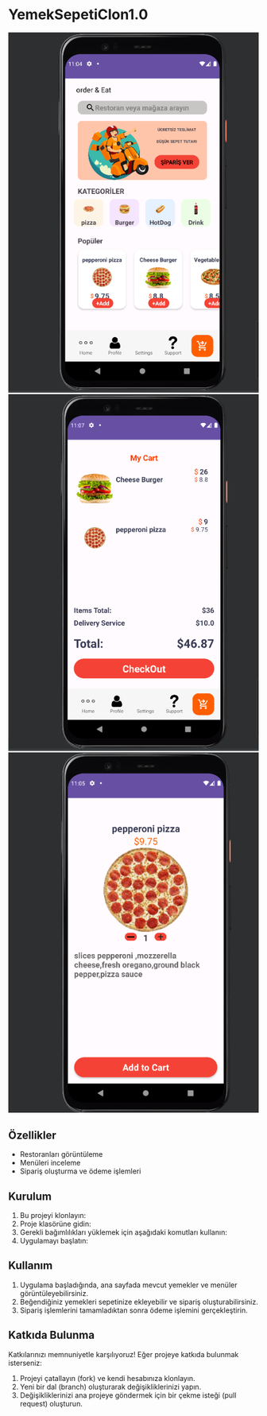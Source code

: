 # YemekSepetiClon1.0
![Ekran Görüntüsü 1](screenshots/screenshot1.png)
![Ekran Görüntüsü 2](screenshots/screenshot2.png)
![Ekran Görüntüsü 3](screenshots/screenshot3.png)


## Özellikler

- Restoranları görüntüleme
- Menüleri inceleme
- Sipariş oluşturma ve ödeme işlemleri

## Kurulum

1. Bu projeyi klonlayın:
2. Proje klasörüne gidin:
3. Gerekli bağımlılıkları yüklemek için aşağıdaki komutları kullanın:
4. Uygulamayı başlatın:


## Kullanım

1. Uygulama başladığında, ana sayfada mevcut yemekler ve menüler görüntüleyebilirsiniz.
2. Beğendiğiniz yemekleri sepetinize ekleyebilir ve sipariş oluşturabilirsiniz.
3. Sipariş işlemlerini tamamladıktan sonra ödeme işlemini gerçekleştirin.

## Katkıda Bulunma

Katkılarınızı memnuniyetle karşılıyoruz! Eğer projeye katkıda bulunmak isterseniz:

1. Projeyi çatallayın (fork) ve kendi hesabınıza klonlayın.
2. Yeni bir dal (branch) oluşturarak değişikliklerinizi yapın.
3. Değişikliklerinizi ana projeye göndermek için bir çekme isteği (pull request) oluşturun.



